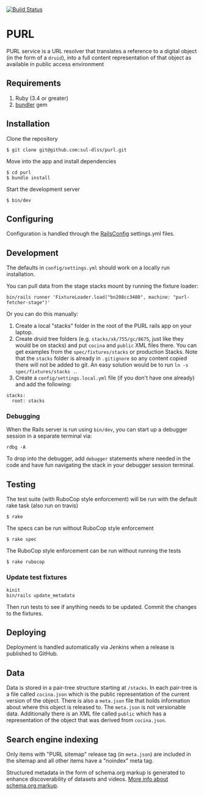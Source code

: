 [![Build Status](https://github.com/sul-dlss/purl/actions/workflows/ruby.yml/badge.svg)](https://github.com/sul-dlss/purl/actions/workflows/ruby.yml)

# PURL

PURL service is a URL resolver that translates a reference to a digital object (in the form of a `druid`), into a full content representation of that object as available in public access environment

## Requirements

1. Ruby (3.4 or greater)
2. [bundler](http://bundler.io/) gem

## Installation

Clone the repository

    $ git clone git@github.com:sul-dlss/purl.git

Move into the app and install dependencies

    $ cd purl
    $ bundle install

Start the development server

    $ bin/dev

## Configuring

Configuration is handled through the [RailsConfig](/railsconfig/config) settings.yml files.

## Development

The defaults in `config/settings.yml` should work on a locally run installation.

You can pull data from the stage stacks mount by running the fixture loader:
```shell
bin/rails runner 'FixtureLoader.load("bn208cc3480", machine: "purl-fetcher-stage")'
```

Or you can do this manually:

1. Create a local "stacks" folder in the root of the PURL rails app on your laptop.
2. Create druid tree folders (e.g. `stacks/xk/755/gc/8675`, just like they would be on stacks) and put `cocina` and `public` XML files there.  You can get examples from the `spec/fixtures/stacks` or production Stacks. Note that the `stacks` folder is already in `.gitignore` so any content copied there will not be added to git. An easy solution would be to run `ln -s spec/fixtures/stacks .`.
3. Create a `config/settings.local.yml` file (if you don't have one already) and add the following:

```
stacks:
  root: stacks
```

### Debugging

When the Rails server is run using `bin/dev`, you can start up a debugger session in a separate terminal via:

```shell
rdbg -A
```

To drop into the debugger, add `debugger` statements where needed in the code and have fun navigating the stack in your debugger session terminal.

## Testing

The test suite (with RuboCop style enforcement) will be run with the default rake task (also run on travis)

    $ rake

The specs can be run without RuboCop style enforcement

    $ rake spec

The RuboCop style enforcement can be run without running the tests

    $ rake rubocop

### Update test fixtures

```
kinit
bin/rails update_metadata
```

Then run tests to see if anything needs to be updated.  Commit the changes to the fixtures.

## Deploying

Deployment is handled automatically via Jenkins when a release is published to GitHub.

## Data
Data is stored in a pair-tree structure starting at `/stacks`.  In each pair-tree is a file called `cocina.json` which is the public representation of the current version of the object.  There is also a `meta.json` file that holds information about where this object is released to.  The `meta.json` is not versionable data.  Additionally there is an XML file called `public` which has a representation of the object that was derived from `cocina.json`.

## Search engine indexing

Only items with "PURL sitemap" release tag (in `meta.json`) are included in the sitemap and all other items have a "noindex" meta tag.

Structured metadata in the form of schema.org markup is generated to enhance discoverability of datasets and videos. [More info about schema.org markup](https://docs.google.com/document/d/1BO10k_zSTqqT1YmlCg5oE4tOsGXiqmHzQyb6itZypwo).
